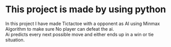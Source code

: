 # This project is made by using python
In this project I have made Tictactoe with a opponent as AI using Minmax Algorithm to make sure No player can defeat the ai.  
Ai predicts every next possible move and either ends up in a win or tie situation.